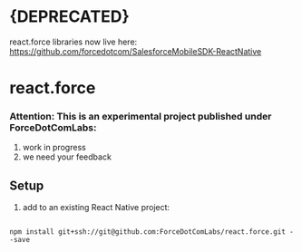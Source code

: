 # {DEPRECATED}

react.force libraries now live here: https://github.com/forcedotcom/SalesforceMobileSDK-ReactNative

# react.force

### Attention: This is an experimental project published under ForceDotComLabs: 

1. work in progress
2. we need your feedback

## Setup

1. add to an existing React Native project:

  ```

  npm install git+ssh://git@github.com:ForceDotComLabs/react.force.git --save

  ```

